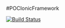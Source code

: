 #POCIonicFramework

[![Build Status](https://pivotal-kapil.ci.cloudbees.com/buildStatus/icon?job=Meralco_NodeJS)](https://pivotal-kapil.ci.cloudbees.com/job/Meralco_NodeJS/)
